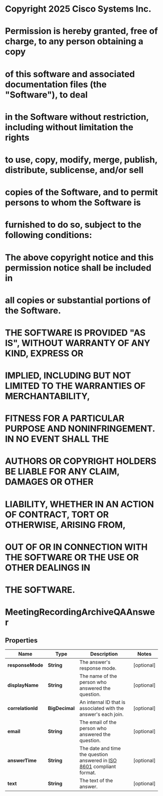 <!--  Copyright 2025 Cisco Systems Inc.

Permission is hereby granted, free of charge, to any person obtaining a copy
of this software and associated documentation files (the "Software"), to deal
in the Software without restriction, including without limitation the rights
to use, copy, modify, merge, publish, distribute, sublicense, and/or sell
copies of the Software, and to permit persons to whom the Software is
furnished to do so, subject to the following conditions:

The above copyright notice and this permission notice shall be included in
all copies or substantial portions of the Software.

THE SOFTWARE IS PROVIDED "AS IS", WITHOUT WARRANTY OF ANY KIND, EXPRESS OR
IMPLIED, INCLUDING BUT NOT LIMITED TO THE WARRANTIES OF MERCHANTABILITY,
FITNESS FOR A PARTICULAR PURPOSE AND NONINFRINGEMENT. IN NO EVENT SHALL THE
AUTHORS OR COPYRIGHT HOLDERS BE LIABLE FOR ANY CLAIM, DAMAGES OR OTHER
LIABILITY, WHETHER IN AN ACTION OF CONTRACT, TORT OR OTHERWISE, ARISING FROM,
OUT OF OR IN CONNECTION WITH THE SOFTWARE OR THE USE OR OTHER DEALINGS IN
THE SOFTWARE.-->
# Copyright 2025 Cisco Systems Inc.
#
# Permission is hereby granted, free of charge, to any person obtaining a copy
# of this software and associated documentation files (the "Software"), to deal
# in the Software without restriction, including without limitation the rights
# to use, copy, modify, merge, publish, distribute, sublicense, and/or sell
# copies of the Software, and to permit persons to whom the Software is
# furnished to do so, subject to the following conditions:
#
# The above copyright notice and this permission notice shall be included in
# all copies or substantial portions of the Software.
#
# THE SOFTWARE IS PROVIDED "AS IS", WITHOUT WARRANTY OF ANY KIND, EXPRESS OR
# IMPLIED, INCLUDING BUT NOT LIMITED TO THE WARRANTIES OF MERCHANTABILITY,
# FITNESS FOR A PARTICULAR PURPOSE AND NONINFRINGEMENT. IN NO EVENT SHALL THE
# AUTHORS OR COPYRIGHT HOLDERS BE LIABLE FOR ANY CLAIM, DAMAGES OR OTHER
# LIABILITY, WHETHER IN AN ACTION OF CONTRACT, TORT OR OTHERWISE, ARISING FROM,
# OUT OF OR IN CONNECTION WITH THE SOFTWARE OR THE USE OR OTHER DEALINGS IN
# THE SOFTWARE.



# MeetingRecordingArchiveQAAnswer


## Properties

| Name | Type | Description | Notes |
|------------ | ------------- | ------------- | -------------|
|**responseMode** | **String** | The answer&#39;s response mode. |  [optional] |
|**displayName** | **String** | The name of the person who answered the question. |  [optional] |
|**correlationId** | **BigDecimal** | An internal ID that is associated with the answer&#39;s each join. |  [optional] |
|**email** | **String** | The email of the person who answered the question. |  [optional] |
|**answerTime** | **String** | The date and time the question answered in [ISO 8601](https://en.wikipedia.org/wiki/ISO_8601) compliant format. |  [optional] |
|**text** | **String** | The text of the answer. |  [optional] |



